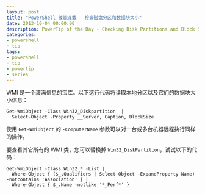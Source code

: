 ```yaml
---
layout: post
title: "PowerShell 技能连载 - 检查磁盘分区和数据块大小"
date: 2013-10-04 00:00:00
description: PowerTip of the Day - Checking Disk Partitions and Block Size
categories:
- powershell
- tip
tags:
- powershell
- tip
- powertip
- series
---
```

WMI 是一个装满信息的宝库。以下这行代码将读取本地分区以及它们的数据块大小信息：

	Get-WmiObject -Class Win32_Diskpartition  |
	  Select-Object -Property __Server, Caption, BlockSize

使用 `Get-WmiObject` 的 `-ComputerName` 参数可以对一台或多台机器远程执行同样的操作。

要查看其它所有的 WMI 类，您可以替换掉 `Win32_DiskPartition`，试试以下的代码：

	Get-WmiObject -Class Win32_* -List |
	  Where-Object { ($_.Qualifiers | Select-Object -ExpandProperty Name) -notcontains 'Association' } |
	  Where-Object { $_.Name -notlike '*_Perf*' }


<!--本文国际来源：[Checking Disk Partitions and Block Size](http://community.idera.com/powershell/powertips/b/tips/posts/checking-disk-partitions-and-block-size)-->
